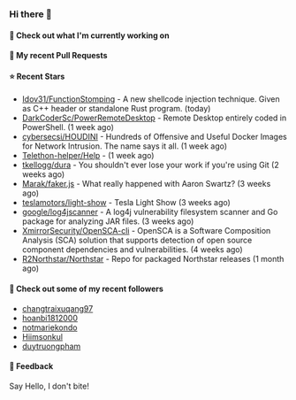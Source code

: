 ### Hi there 👋

#### 👷 Check out what I'm currently working on

#### 🔨 My recent Pull Requests


#### ⭐ Recent Stars

- [Idov31/FunctionStomping](https://github.com/Idov31/FunctionStomping) - A new shellcode injection technique. Given as C&#43;&#43; header or standalone Rust program. (today)
- [DarkCoderSc/PowerRemoteDesktop](https://github.com/DarkCoderSc/PowerRemoteDesktop) - Remote Desktop entirely coded in PowerShell. (1 week ago)
- [cybersecsi/HOUDINI](https://github.com/cybersecsi/HOUDINI) - Hundreds of Offensive and Useful Docker Images for Network Intrusion. The name says it all. (1 week ago)
- [Telethon-helper/Help](https://github.com/Telethon-helper/Help) -  (1 week ago)
- [tkellogg/dura](https://github.com/tkellogg/dura) - You shouldn&#39;t ever lose your work if you&#39;re using Git (2 weeks ago)
- [Marak/faker.js](https://github.com/Marak/faker.js) - What really happened with Aaron Swartz? (3 weeks ago)
- [teslamotors/light-show](https://github.com/teslamotors/light-show) - Tesla Light Show (3 weeks ago)
- [google/log4jscanner](https://github.com/google/log4jscanner) - A log4j vulnerability filesystem scanner and Go package for analyzing JAR files. (3 weeks ago)
- [XmirrorSecurity/OpenSCA-cli](https://github.com/XmirrorSecurity/OpenSCA-cli) - OpenSCA is a Software Composition Analysis (SCA) solution that supports detection of open source component dependencies and vulnerabilities. (4 weeks ago)
- [R2Northstar/Northstar](https://github.com/R2Northstar/Northstar) - Repo for packaged Northstar releases (1 month ago)

#### 👯 Check out some of my recent followers

- [changtraixuqang97](https://github.com/changtraixuqang97)
- [hoanbi1812000](https://github.com/hoanbi1812000)
- [notmariekondo](https://github.com/notmariekondo)
- [Hiimsonkul](https://github.com/Hiimsonkul)
- [duytruongpham](https://github.com/duytruongpham)

#### 💬 Feedback

Say Hello, I don't bite!